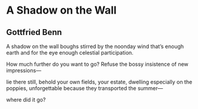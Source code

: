 # A Shadow on the Wall
## Gottfried Benn
A shadow on the wall
boughs stirred by the noonday wind
that’s enough earth
and for the eye
enough celestial participation.

How much further do you want to go? Refuse
the bossy insistence
of new impressions—

lie there still,
behold your own fields,
your estate,
dwelling especially
on the poppies,
unforgettable
because they transported the summer—

where did it go?